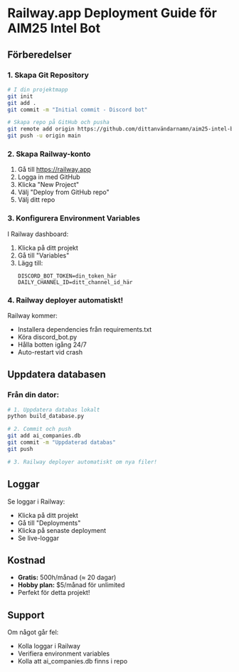 # Railway.app Deployment Guide för AIM25 Intel Bot

## Förberedelser

### 1. Skapa Git Repository

```bash
# I din projektmapp
git init
git add .
git commit -m "Initial commit - Discord bot"

# Skapa repo på GitHub och pusha
git remote add origin https://github.com/dittanvändarnamn/aim25-intel-bot.git
git push -u origin main
```

### 2. Skapa Railway-konto

1. Gå till https://railway.app
2. Logga in med GitHub
3. Klicka "New Project"
4. Välj "Deploy from GitHub repo"
5. Välj ditt repo

### 3. Konfigurera Environment Variables

I Railway dashboard:
1. Klicka på ditt projekt
2. Gå till "Variables"
3. Lägg till:
   ```
   DISCORD_BOT_TOKEN=din_token_här
   DAILY_CHANNEL_ID=ditt_channel_id_här
   ```

### 4. Railway deployer automatiskt!

Railway kommer:
- Installera dependencies från requirements.txt
- Köra discord_bot.py
- Hålla botten igång 24/7
- Auto-restart vid crash

## Uppdatera databasen

### Från din dator:
```bash
# 1. Uppdatera databas lokalt
python build_database.py

# 2. Commit och push
git add ai_companies.db
git commit -m "Uppdaterad databas"
git push

# 3. Railway deployer automatiskt om nya filer!
```

## Loggar

Se loggar i Railway:
- Klicka på ditt projekt
- Gå till "Deployments"
- Klicka på senaste deployment
- Se live-loggar

## Kostnad

- **Gratis:** 500h/månad (≈ 20 dagar)
- **Hobby plan:** $5/månad för unlimited
- Perfekt för detta projekt!

## Support

Om något går fel:
- Kolla loggar i Railway
- Verifiera environment variables
- Kolla att ai_companies.db finns i repo

